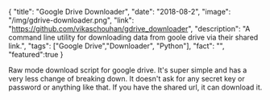 {
  "title": "Google Drive Downloader",
  "date": "2018-08-2",
  "image": "/img/gdrive-downloader.png",
  "link": "https://github.com/vikaschouhan/gdrive_downloader",
  "description": "A command line utility for downloading data from goole drive via their shared link.",
  "tags": ["Google Drive","Downloader", "Python"],
  "fact": "",
  "featured":true
}

Raw mode download script for google drive. It's super simple and has a very less change of breaking down. It doesn't ask for any secret key or password or anything like that. If you have the shared url, it can download it.
